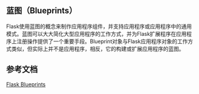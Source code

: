 ## 蓝图（Blueprints）

​	Flask使用蓝图的概念来制作应用程序组件，并支持应用程序或应用程序中的通用模式。蓝图可以大大简化大型应用程序的工作方式，并为Flask扩展程序在应用程序上注册操作提供了一个重要手段。Blueprint对象与Flask应用程序对象的工作方式类似，但实际上并不是应用程序，相反，它的构建或扩展应用程序的蓝图。















## 参考文档

[Flask Blueprints](http://flask.pocoo.org/docs/0.12/blueprints/#blueprints)